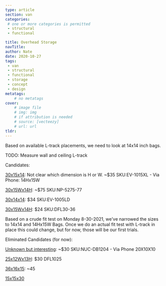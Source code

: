 ```yaml
---
type: article
section: van
categories: 
 # one or more categories is permitted
 - structural
 - functional

title: Overhead Storage
navTitle:
author: Nate
date: 2020-10-27
tags:
 - van
 - structural
 - functional
 - storage
 - concept
 - design
metatags:
	# no metatags
cover: 
	# image file
	# img: img
	# if attribution is needed
	# source: [vecteezy]
	# url: url
tldr:
---
```



Based on available L-track placements, we need to look at 14x14 inch bags.

TODO: Measure wall and ceiling L-track

Candidates:

[30x15x14](https://www.duffelbags.com/duffel-bags/travel-gear-bag-xlarge): Not clear which dimension is H or W.  ~$35 SKU:EV-1015XL - Via Phone: 14Hx15W

[30x15Wx14H](https://www.duffelbags.com/duffel-bags/large-polyester-duffel-3sizes): ~$75 SKU:NP-5275-77

[30x14x14](https://www.duffelbags.com/duffel-bags/classic-gear-bag-large): $34 SKU:EV-1005LD

[30x15Wx14H](https://www.duffelbags.com/duffel-bags/duffelgear-grand-canyon-duffel-30inch): $24 SKU:DFL30-36

Based on a crude fit test on Monday 8-30-2021, we've narrowed the sizes to 14x14 and 14Hx15W Bags.  Once we do an actual fit test with L-track in place this could change, but for now, those will be our first trials.

Eliminated Candidates (for now):

[Unknown but interesting](https://www.duffelbags.com/duffel-bags/deluxe-club-sports0bag): 
~$30 SKU:NUC-DB1204 - Via Phone 20X10X10

[25x12Wx13H](https://www.duffelbags.com/duffel-bags/duffelgear-1000series-tuffduffel-25inch): $30 DFL1025

[36x16x15](https://www.amazon.com/gp/product/B08NRNSSX6/ref=ox_sc_act_title_1?smid=A2C1PAWGD7RAJ1&psc=1): ~45

[15x15x30](https://www.outdoorshopping.com/os/Outdoor-Products-Black-Mountain-Duffle-Bag-Large-Gym-Travel-Work-15-inchesX-30-inches.html)

